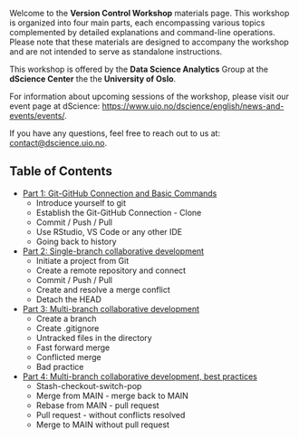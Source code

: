 
Welcome to the **Version Control Workshop** materials page. This workshop is organized into four main parts, each encompassing various topics complemented by detailed explanations and command-line operations. Please note that these materials are designed to accompany the workshop and are not intended to serve as standalone instructions.

This workshop is offered by the **Data Science Analytics** Group at the **dScience Center** the the **University of Oslo**.

For information about upcoming sessions of the workshop, please visit our event page at dScience: https://www.uio.no/dscience/english/news-and-events/events/.

If you have any questions, feel free to reach out to us at: contact@dscience.uio.no.



## Table of Contents

- [Part 1: Git-GitHub Connection and Basic Commands](./part-1.md)
  - Introduce yourself to git
  - Establish the Git-GitHub Connection - Clone
  - Commit / Push / Pull
  - Use RStudio, VS Code or any other IDE
  - Going back to history
- [Part 2: Single-branch collaborative development ](./part-2.md)
  - Initiate a project from Git
  - Create a remote repository and connect
  - Commit / Push / Pull
  - Create and resolve a merge conflict
  - Detach the HEAD
- [Part 3: Multi-branch collaborative development ](./part-3.md)
  - Create a branch
  - Create .gitignore
  - Untracked files in the directory
  - Fast forward merge
  - Conflicted merge
  - Bad practice
- [Part 4: Multi-branch collaborative development, best practices ](./part-4.md) 
  - Stash-checkout-switch-pop
  - Merge from MAIN - merge back to MAIN
  - Rebase from MAIN - pull request
  - Pull request - without conflicts resolved
  - Merge to MAIN without pull request